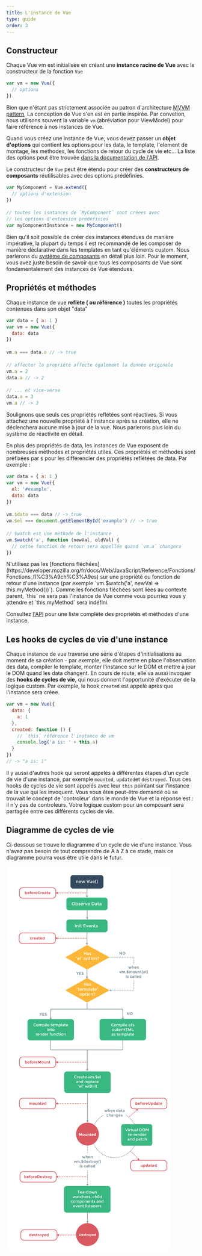 ```yaml
---
title: L'instance de Vue
type: guide
order: 3
---
```


## Constructeur

Chaque Vue vm est initialisée en créant une **instance racine de Vue** avec le constructeur de la fonction `Vue`

``` js
var vm = new Vue({
  // options
})
```

Bien que n'étant pas strictement associée au patron d'architecture [MVVM pattern](https://en.wikipedia.org/wiki/Model_View_ViewModel), La conception de Vue s'en est en partie inspirée. Par convetion, nous utilisons souvent la variable `vm` (abréviation pour ViewModel) pour faire référence à nos instances de Vue.

Quand vous créez une instance de Vue, vous devez passer un **objet d'options** qui contient les options pour les data, le template, l'element de montage, les methodes, les fonctions de retour du cycle de vie etc... La liste des options peut être trouvée [dans la documentation de l'API](../api).

Le constructeur de `Vue` peut être étendu pour créer des **constructeurs de composants** réutilisables avec des options prédéfinies.

``` js
var MyComponent = Vue.extend({
  // options d'extension
})

// toutes les isntances de `MyComponent` sont créees avec
// les options d'extension prédéfinies
var myComponentInstance = new MyComponent()
```

Bien qu'il soit possible de créer des instances étendues de manière impérative, la plupart du temps il est recommandé de les composer de manière déclarative dans les templates en tant qu'éléments custom. Nous parlerons du [système de composants](components.html) en détail plus loin.
Pour le moment, vous avez juste besoin de savoir que tous les composants de Vue sont fondamentalement des instances de Vue étendues. 

## Propriétés et méthodes

Chaque instance de vue **reflète ( ou référence  )** toutes les propriétés contenues dans son objet "data"


``` js
var data = { a: 1 }
var vm = new Vue({
  data: data
})

vm.a === data.a // -> true

// affecter la propriété affecte également la donnée originale
vm.a = 2
data.a // -> 2

// ... et vice-versa
data.a = 3
vm.a // -> 3
```

Soulignons que seuls ces propriétés reflétées sont réactives. Si vous attachez une nouvelle propriété à l'instance après sa création, elle ne déclenchera aucune mise à jour de la vue. Nous parlerons plus loin du système de réactivité en détail.

En plus des propriétés de data, les instances de Vue exposent de nombreuses méthodes et propriétés utiles. Ces propriétés et méthodes sont préfixées par `$` pour les différencier des propriétés reflétées de data. Par exemple :

``` js
var data = { a: 1 }
var vm = new Vue({
  el: '#example',
  data: data
})

vm.$data === data // -> true
vm.$el === document.getElementById('example') // -> true

// $watch est une méthode de l'instance
vm.$watch('a', function (newVal, oldVal) {
  // cette fonction de retour sera appellée quand `vm.a` changera
})
```

<p class="tip">
N'utilisez pas les [fonctions fléchées](https://developer.mozilla.org/fr/docs/Web/JavaScript/Reference/Fonctions/Fonctions_fl%C3%A9ch%C3%A9es) sur une propriété ou fonction de retour d'une instance  (par exemple `vm.$watch('a', newVal => this.myMethod())`). Comme les fonctions fléchées sont liées au contexte parent, `this` ne sera pas l'instance de Vue comme vous pourriez vous y attendre et `this.myMethod` sera indéfini.
</p>

Consultez [l'API](../api) pour une liste complète des propriétés et méthodes d'une instance. 

## Les hooks de cycles de vie d'une instance

Chaque instance de vue traverse une série d'étapes d'initialisations au moment de sa création - par exemple, elle doit mettre en place l'observation des data, compiler le template, monter l'instance sur le DOM et mettre à jour le DOM quand les data changent. En cours de route, elle va aussi invoquer des **hooks de cycles de vie**, qui nous donnent l'opportunité d'exécuter de la logique custom. Par exemple, le hook `created` est appelé après que l'instance sera créee.

``` js
var vm = new Vue({
  data: {
    a: 1
  },
  created: function () {
    // `this` référence l'instance de vm
    console.log('a is: ' + this.a)
  }
})
// -> "a is: 1"
```

Il y aussi d'autres hook qui seront appelés à différentes étapes d'un cycle de vie d'une instance, par exemple `mounted`, `updated`et `destroyed`. Tous ces hooks de cycles de vie sont appelés avec leur `this` pointant sur l'instance de la vue qui les invoquent. Vous vous êtes peut-être demandé où se trouvait le concept de 'controleur' dans le monde de Vue et la réponse est : il n'y pas de controleurs. Votre logique custom pour un composant sera partagée entre ces différents cycles de vie.

## Diagramme de cycles de vie

Ci-dessous se trouve le diagramme d'un cycle de vie d'une instance. Vous n'avez pas besoin de tout comprendre de A à Z à ce stade, mais ce diagramme pourra vous être utile dans le futur.


![Lifecycle](/images/lifecycle.png)
